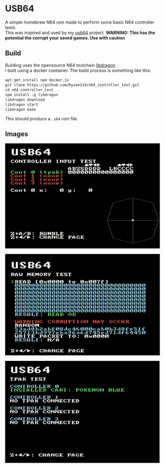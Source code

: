 # USB64
A simple homebrew N64 rom made to perform some basic N64 controller tests.  
This was inspired and used by my [usb64](https://github.com/Ryzee119/usb64) project.
**WARNING: This has the potential the corrupt your saved games. Use with caution**

## Build
Building uses the opensource N64 toolchain [libdragon](https://github.com/DragonMinded/libdragon)  
I built using a docker container. The build process is something like this:
```
apt-get install npm docker.io
git clone https://github.com/Ryzee119/n64_controller_test.git
cd n64_controller_test
npm install -g libdragon
libdragon download
libdragon start
libdragon make
```
This should produce a `.z64` rom file.

## Images
![page 1](https://github.com/Ryzee119/n64_controller_test/blob/master/images/page1.jpg?raw=true)

![page 2](https://github.com/Ryzee119/n64_controller_test/blob/master/images/page2.jpg?raw=true)

![page 3](https://github.com/Ryzee119/n64_controller_test/blob/master/images/page3.jpg?raw=true)

